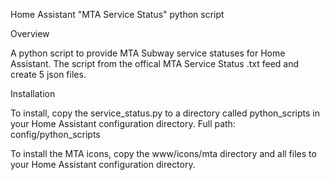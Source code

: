 Home Assistant "MTA Service Status" python script

Overview

A python script to provide MTA Subway service statuses for Home Assistant. 
The script from the offical MTA Service Status .txt feed and create 5 json files.



Installation

To install, copy the service_status.py to a directory called python_scripts in your Home Assistant configuration directory.
Full path: config/python_scripts

To install the MTA icons, copy the www/icons/mta directory and all files to your Home Assistant configuration directory.
